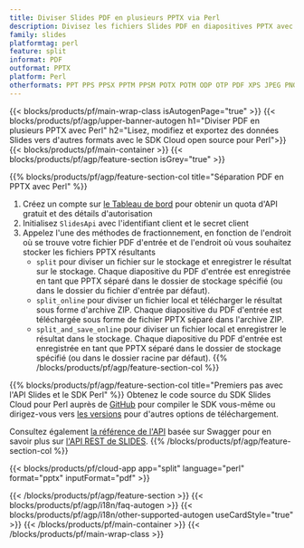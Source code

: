 ```yaml
---
title: Diviser Slides PDF en plusieurs PPTX via Perl
description: Divisez les fichiers Slides PDF en diapositives PPTX avec l'API REST et le SDK Open Source Perl
family: slides
platformtag: perl
feature: split
informat: PDF
outformat: PPTX
platform: Perl
otherformats: PPT PPS PPSX PPTM PPSM POTX POTM ODP OTP PDF XPS JPEG PNG BMP TIFF SVG HTML5 GIF XAML
---
```


{{< blocks/products/pf/main-wrap-class isAutogenPage="true" >}}
{{< blocks/products/pf/agp/upper-banner-autogen h1="Diviser PDF en plusieurs PPTX avec Perl" h2="Lisez, modifiez et exportez des données Slides vers d'autres formats avec le SDK Cloud open source pour Perl">}}
{{< blocks/products/pf/main-container >}}
{{< blocks/products/pf/agp/feature-section isGrey="true" >}}

{{% blocks/products/pf/agp/feature-section-col title="Séparation PDF en PPTX avec Perl" %}}
1. Créez un compte sur <a href="https://dashboard.aspose.cloud/">le Tableau de bord</a> pour obtenir un quota d'API gratuit et des détails d'autorisation
1. Initialisez ```SlidesApi``` avec l'identifiant client et le secret client
1. Appelez l'une des méthodes de fractionnement, en fonction de l'endroit où se trouve votre fichier PDF d'entrée et de l'endroit où vous souhaitez stocker les fichiers PPTX résultants
    - ```split``` pour diviser un fichier sur le stockage et enregistrer le résultat sur le stockage. Chaque diapositive du PDF d'entrée est enregistrée en tant que PPTX séparé dans le dossier de stockage spécifié (ou dans le dossier du fichier d'entrée par défaut).
    - ```split_online``` pour diviser un fichier local et télécharger le résultat sous forme d'archive ZIP. Chaque diapositive du PDF d'entrée est téléchargée sous forme de fichier PPTX séparé dans l'archive ZIP.
    - ```split_and_save_online``` pour diviser un fichier local et enregistrer le résultat dans le stockage. Chaque diapositive du PDF d'entrée est enregistrée en tant que PPTX séparé dans le dossier de stockage spécifié (ou dans le dossier racine par défaut).
{{% /blocks/products/pf/agp/feature-section-col %}}

{{% blocks/products/pf/agp/feature-section-col title="Premiers pas avec l'API Slides et le SDK Perl" %}}
Obtenez le code source du SDK Slides Cloud pour Perl auprès de [GitHub](https://github.com/aspose-slides-cloud/aspose-slides-cloud-perl) pour compiler le SDK vous-même ou dirigez-vous vers [les versions](https://releases.aspose.cloud/) pour d'autres options de téléchargement.

Consultez également [la référence de l'API](https://apireference.aspose.cloud/slides/) basée sur Swagger pour en savoir plus sur [l'API REST de SLIDES](https://products.aspose.cloud/slides/curl/).
{{% /blocks/products/pf/agp/feature-section-col %}}

{{< blocks/products/pf/cloud-app app="split" language="perl" format="pptx" inputFormat="pdf" >}}

{{< /blocks/products/pf/agp/feature-section >}}
{{< blocks/products/pf/agp/i18n/faq-autogen >}}
{{< blocks/products/pf/agp/i18n/other-supported-autogen useCardStyle="true" >}}
{{< /blocks/products/pf/main-container >}}
{{< /blocks/products/pf/main-wrap-class >}}